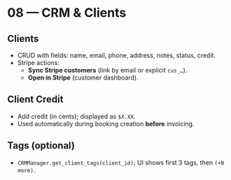 # 08 — CRM & Clients

## Clients
- CRUD with fields: name, email, phone, address, notes, status, credit.
- Stripe actions:
  - **Sync Stripe customers** (link by email or explicit `cus_…`).
  - **Open in Stripe** (customer dashboard).

## Client Credit
- Add credit (in cents); displayed as `$X.XX`.
- Used automatically during booking creation **before** invoicing.

## Tags (optional)
- `CRMManager.get_client_tags(client_id)`; UI shows first 3 tags, then `(+N more)`.
